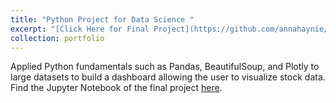 ```yaml
---
title: "Python Project for Data Science "
excerpt: "[Click Here for Final Project](https://github.com/annahaynie/IBM_Course/blob/main/Final%20Assignment.ipynb)<br/><img src='/images/Python_Project-1.png'>"
collection: portfolio
---
```


Applied Python fundamentals such as Pandas, BeautifulSoup, and Plotly to large datasets to build a dashboard allowing the user to visualize stock data. Find the Jupyter Notebook of the final project [here](https://github.com/annahaynie/annahaynie.github.io/blob/master/Extracting_and_Visualizing_Stock_Data.ipynb).
